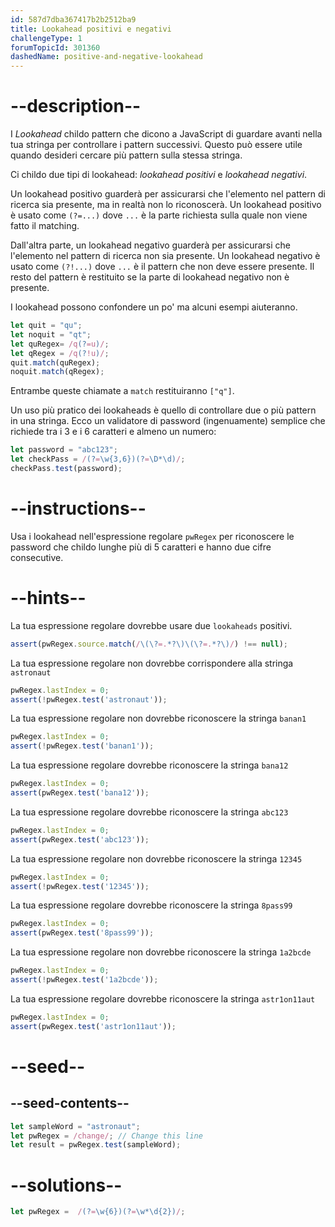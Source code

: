 ```yaml
---
id: 587d7dba367417b2b2512ba9
title: Lookahead positivi e negativi
challengeType: 1
forumTopicId: 301360
dashedName: positive-and-negative-lookahead
---
```


# --description--

I <dfn>Lookahead</dfn> childo pattern che dicono a JavaScript di guardare avanti nella tua stringa per controllare i pattern successivi. Questo può essere utile quando desideri cercare più pattern sulla stessa stringa.

Ci childo due tipi di lookahead: <dfn>lookahead positivi</dfn> e <dfn>lookahead negativi</dfn>.

Un lookahead positivo guarderà per assicurarsi che l'elemento nel pattern di ricerca sia presente, ma in realtà non lo riconoscerà. Un lookahead positivo è usato come `(?=...)` dove `...` è la parte richiesta sulla quale non viene fatto il matching.

Dall'altra parte, un lookahead negativo guarderà per assicurarsi che l'elemento nel pattern di ricerca non sia presente. Un lookahead negativo è usato come `(?!...)` dove `...` è il pattern che non deve essere presente. Il resto del pattern è restituito se la parte di lookahead negativo non è presente.

I lookahead possono confondere un po' ma alcuni esempi aiuteranno.

```js
let quit = "qu";
let noquit = "qt";
let quRegex= /q(?=u)/;
let qRegex = /q(?!u)/;
quit.match(quRegex);
noquit.match(qRegex);
```

Entrambe queste chiamate a `match` restituiranno `["q"]`.

Un uso più pratico dei lookaheads è quello di controllare due o più pattern in una stringa. Ecco un validatore di password (ingenuamente) semplice che richiede tra i 3 e i 6 caratteri e almeno un numero:

```js
let password = "abc123";
let checkPass = /(?=\w{3,6})(?=\D*\d)/;
checkPass.test(password);
```

# --instructions--

Usa i lookahead nell'espressione regolare `pwRegex` per riconoscere le password che childo lunghe più di 5 caratteri e hanno due cifre consecutive.

# --hints--

La tua espressione regolare dovrebbe usare due `lookaheads` positivi.

```js
assert(pwRegex.source.match(/\(\?=.*?\)\(\?=.*?\)/) !== null);
```

La tua espressione regolare non dovrebbe corrispondere alla stringa `astronaut`

```js
pwRegex.lastIndex = 0;
assert(!pwRegex.test('astronaut'));
```

La tua espressione regolare non dovrebbe riconoscere la stringa `banan1`

```js
pwRegex.lastIndex = 0;
assert(!pwRegex.test('banan1'));
```

La tua espressione regolare dovrebbe riconoscere la stringa `bana12`

```js
pwRegex.lastIndex = 0;
assert(pwRegex.test('bana12'));
```

La tua espressione regolare dovrebbe riconoscere la stringa `abc123`

```js
pwRegex.lastIndex = 0;
assert(pwRegex.test('abc123'));
```

La tua espressione regolare non dovrebbe riconoscere la stringa `12345`

```js
pwRegex.lastIndex = 0;
assert(!pwRegex.test('12345'));
```

La tua espressione regolare dovrebbe riconoscere la stringa `8pass99`

```js
pwRegex.lastIndex = 0;
assert(pwRegex.test('8pass99'));
```

La tua espressione regolare non dovrebbe riconoscere la stringa `1a2bcde`

```js
pwRegex.lastIndex = 0;
assert(!pwRegex.test('1a2bcde'));
```

La tua espressione regolare dovrebbe riconoscere la stringa `astr1on11aut`

```js
pwRegex.lastIndex = 0;
assert(pwRegex.test('astr1on11aut'));
```

# --seed--

## --seed-contents--

```js
let sampleWord = "astronaut";
let pwRegex = /change/; // Change this line
let result = pwRegex.test(sampleWord);
```

# --solutions--

```js
let pwRegex =  /(?=\w{6})(?=\w*\d{2})/;
```

